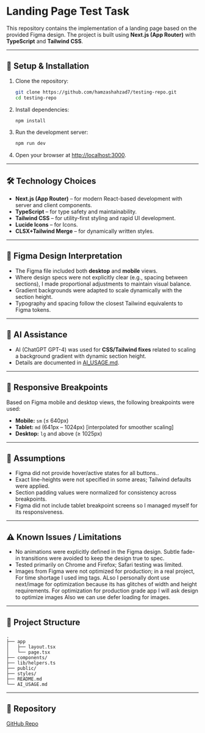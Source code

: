 # Landing Page Test Task

This repository contains the implementation of a landing page based on the provided Figma design. The project is built using **Next.js (App Router)** with **TypeScript** and **Tailwind CSS**.

---

## 🚀 Setup & Installation

1. Clone the repository:
   ```bash
   git clone https://github.com/hamzashahzad7/testing-repo.git
   cd testing-repo
   ```

2. Install dependencies:
   ```bash
   npm install
   ```

3. Run the development server:
   ```bash
   npm run dev
   ```

4. Open your browser at [http://localhost:3000](http://localhost:3000).

---

## 🛠️ Technology Choices

- **Next.js (App Router)** – for modern React-based development with server and client components.
- **TypeScript** – for type safety and maintainability.
- **Tailwind CSS** – for utility-first styling and rapid UI development.
- **Lucide Icons** – for Icons.
- **CLSX+Tailwind Merge** – for dynamically written styles.

---

## 🎨 Figma Design Interpretation

- The Figma file included both **desktop** and **mobile** views.
- Where design specs were not explicitly clear (e.g., spacing between sections), I made proportional adjustments to maintain visual balance.
- Gradient backgrounds were adapted to scale dynamically with the section height.
- Typography and spacing follow the closest Tailwind equivalents to Figma tokens.

---

## 🤖 AI Assistance

- AI (ChatGPT GPT-4) was used for **CSS/Tailwind fixes** related to scaling a background gradient with dynamic section height.
- Details are documented in [AI_USAGE.md](./AI_USAGE.md).

---

## 📱 Responsive Breakpoints

Based on Figma mobile and desktop views, the following breakpoints were used:

- **Mobile:** `sm` (≤ 640px)
- **Tablet:** `md` (641px – 1024px) [interpolated for smoother scaling]
- **Desktop:** `lg` and above (≥ 1025px)

---

## 📌 Assumptions

- Figma did not provide hover/active states for all buttons..
- Exact line-heights were not specified in some areas; Tailwind defaults were applied.
- Section padding values were normalized for consistency across breakpoints.
- Figma did not include tablet breakpoint screens so I managed myself for its responsiveness.

---

## ⚠️ Known Issues / Limitations

- No animations were explicitly defined in the Figma design. Subtle fade-in transitions were avoided to keep the design true to spec.
- Tested primarily on Chrome and Firefox; Safari testing was limited.
- Images from Figma were not optimized for production; in a real project, For time shortage I used img tags. ALso I personally dont use next/image for optimization because its has glitches of width and height requirements. For optimization for production grade app I will ask design to optimize images Also we can use defer loading for images.


---

## 📂 Project Structure

```
.
├── app
│   ├── layout.tsx
│   └── page.tsx
├── components/
├── lib/helpers.ts
├── public/
├── styles/
├── README.md
└── AI_USAGE.md
```

---

## 🔗 Repository

[GitHub Repo](https://github.com/hamzashahzad7/testing-repo)
